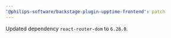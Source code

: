 ```yaml
---
'@philips-software/backstage-plugin-upptime-frontend': patch
---
```


Updated dependency `react-router-dom` to `6.28.0`.
